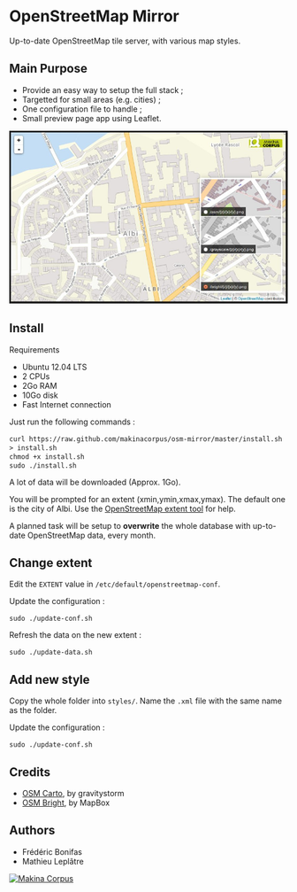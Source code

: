 OpenStreetMap Mirror
====================

Up-to-date OpenStreetMap tile server, with various map styles.


Main Purpose
------------

* Provide an easy way to setup the full stack ;
* Targetted for small areas (e.g. cities) ;
* One configuration file to handle ;
* Small preview page app using Leaflet.

![Preview](./capture.jpg)


Install
-------

Requirements

* Ubuntu 12.04 LTS
* 2 CPUs
* 2Go RAM
* 10Go disk
* Fast Internet connection

Just run the following commands :

    curl https://raw.github.com/makinacorpus/osm-mirror/master/install.sh > install.sh
    chmod +x install.sh
    sudo ./install.sh

A lot of data will be downloaded (Approx. 1Go).

You will be prompted for an extent (xmin,ymin,xmax,ymax). The default one is the city of Albi.
Use the [OpenStreetMap extent tool](http://www.openstreetmap.org/export#map=17/43.92751/2.14760) for help.

A planned task will be setup to **overwrite** the whole database with up-to-date
OpenStreetMap data, every month.



Change extent
-------------

Edit the ``EXTENT`` value in ``/etc/default/openstreetmap-conf``.


Update the configuration :

    sudo ./update-conf.sh


Refresh the data on the new extent :

    sudo ./update-data.sh


Add new style
-------------

Copy the whole folder into ``styles/``. Name the ``.xml`` file with the same
name as the folder.

Update the configuration :

    sudo ./update-conf.sh


Credits
-------

* [OSM Carto](https://github.com/gravitystorm/openstreetmap-carto), by gravitystorm
* [OSM Bright](https://github.com/mapbox/osm-bright), by MapBox


Authors
-------

* Frédéric Bonifas
* Mathieu Leplâtre

[![Makina Corpus](http://depot.makina-corpus.org/public/logo.gif)](http://makinacorpus.com)
